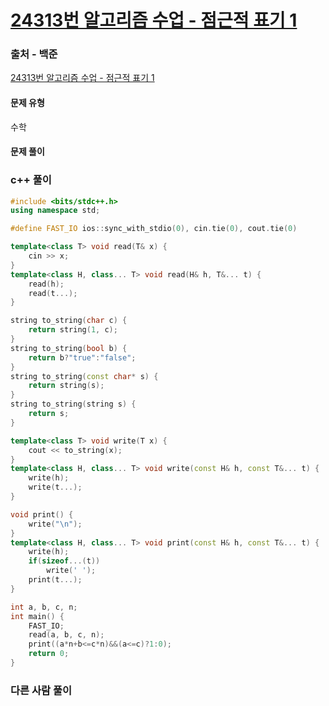 # [24313번 알고리즘 수업 - 점근적 표기 1](https://www.acmicpc.net/problem/24313)

### 출처 - 백준
[24313번 알고리즘 수업 - 점근적 표기 1](https://www.acmicpc.net/problem/24313)

#### 문제 유형
수학

#### 문제 풀이

### c++ 풀이
```c++
#include <bits/stdc++.h>
using namespace std;

#define FAST_IO ios::sync_with_stdio(0), cin.tie(0), cout.tie(0)

template<class T> void read(T& x) {
	cin >> x;
}
template<class H, class... T> void read(H& h, T&... t) {
	read(h);
	read(t...);
}

string to_string(char c) {
	return string(1, c);
}
string to_string(bool b) {
	return b?"true":"false";
}
string to_string(const char* s) {
	return string(s);
}
string to_string(string s) {
	return s;
}

template<class T> void write(T x) {
	cout << to_string(x);
}
template<class H, class... T> void write(const H& h, const T&... t) {
	write(h);
	write(t...);
}

void print() {
	write("\n");
}
template<class H, class... T> void print(const H& h, const T&... t) {
	write(h);
	if(sizeof...(t))
		write(' ');
	print(t...);
}

int a, b, c, n;
int main() {
	FAST_IO;
	read(a, b, c, n);
	print((a*n+b<=c*n)&&(a<=c)?1:0);
	return 0;
}
```

### 다른 사람 풀이
```c++

```